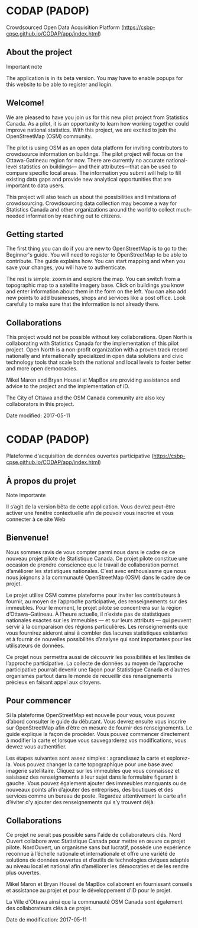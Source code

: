 # CODAP (PADOP)
Crowdsourced Open Data Acquisition Platform  (https://csbp-cpse.github.io/CODAP/app/index.html)

## About the project

Important note

The application is in its beta version. You may have to enable popups for this website to be able to register and login.

## Welcome!

We are pleased to have you join us for this new pilot project from Statistics Canada. As a pilot, it is an opportunity to learn how working together could improve national statistics. With this project, we are excited to join the OpenStreetMap (OSM) community.

The pilot is using OSM as an open data platform for inviting contributors to crowdsource information on buildings. The pilot project will focus on the Ottawa-Gatineau region for now. There are currently no accurate national-level statistics on buildings— and their attributes—that can be used to compare specific local areas. The information you submit will help to fill existing data gaps and provide new analytical opportunities that are important to data users.

This project will also teach us about the possibilities and limitations of crowdsourcing. Crowdsourcing data collection may become a way for Statistics Canada and other organizations around the world to collect much-needed information by reaching out to citizens.

## Getting started

The first thing you can do if you are new to OpenStreetMap is to go to the: Beginner's guide. You will need to register to OpenStreetMap to be able to contribute. The guide explains how. You can start mapping and when you save your changes, you will have to authenticate.

The rest is simple: zoom in and explore the map. You can switch from a topographic map to a satellite imagery base. Click on buildings you know and enter information about them in the form on the left. You can also add new points to add businesses, shops and services like a post office. Look carefully to make sure that the information is not already there.

## Collaborations

This project would not be possible without key collaborations. Open North is collaborating with Statistics Canada for the implementation of this pilot project. Open North is a non-profit organization with a proven track record nationally and internationally specialized in open data solutions and civic technology tools that scale both the national and local levels to foster better and more open democracies.

Mikel Maron and Bryan Housel at MapBox are providing assistance and advice to the project and the implementation of iD.

The City of Ottawa and the OSM Canada community are also key collaborators in this project.

Date modified: 2017-05-11

# CODAP (PADOP)
Plateforme d'acquisition de données ouvertes participative (https://csbp-cpse.github.io/CODAP/app/index.html)

## À propos du projet

Note importante

Il s’agit de la version bêta de cette application. Vous devrez peut-être activer une fenêtre contextuelle afin de pouvoir vous inscrire et vous connecter à ce site Web

## Bienvenue!

Nous sommes ravis de vous compter parmi nous dans le cadre de ce nouveau projet pilote de Statistique Canada. Ce projet pilote constitue une occasion de prendre conscience que le travail de collaboration permet d’améliorer les statistiques nationales. C'est avec enthousiasme que nous nous joignons à la communauté OpenStreetMap (OSM) dans le cadre de ce projet.

Le projet utilise OSM comme plateforme pour inviter les contributeurs à fournir, au moyen de l’approche participative, des renseignements sur des immeubles. Pour le moment, le projet pilote se concentrera sur la région d’Ottawa–Gatineau. À l’heure actuelle, il n’existe pas de statistiques nationales exactes sur les immeubles — et sur leurs attributs — qui peuvent servir à la comparaison des régions particulières. Les renseignements que vous fournirez aideront ainsi à combler des lacunes statistiques existantes et à fournir de nouvelles possibilités d’analyse qui sont importantes pour les utilisateurs de données.

Ce projet nous permettra aussi de découvrir les possibilités et les limites de l’approche participative. La collecte de données au moyen de l’approche participative pourrait devenir une façon pour Statistique Canada et d’autres organismes partout dans le monde de recueillir des renseignements précieux en faisant appel aux citoyens.

## Pour commencer

Si la plateforme OpenStreetMap est nouvelle pour vous, vous pouvez d’abord consulter le guide du débutant. Vous devrez ensuite vous inscrire sur OpenStreetMap afin d’être en mesure de fournir des renseignements. Le guide explique la façon de procéder. Vous pouvez commencer directement à modifier la carte et lorsque vous sauvegarderez vos modifications, vous devrez vous authentifier.

Les étapes suivantes sont assez simples : agrandissez la carte et explorez-la. Vous pouvez changer la carte topographique pour une base avec imagerie satellitaire. Cliquez sur les immeubles que vous connaissez et saisissez des renseignements à leur sujet dans le formulaire figurant à gauche. Vous pouvez également ajouter des immeubles manquants ou de nouveaux points afin d’ajouter des entreprises, des boutiques et des services comme un bureau de poste. Regardez attentivement la carte afin d’éviter d’y ajouter des renseignements qui s’y trouvent déjà.

## Collaborations

Ce projet ne serait pas possible sans l'aide de collaborateurs clés. Nord Ouvert collabore avec Statistique Canada pour mettre en œuvre ce projet pilote. NordOuvert, un organisme sans but lucratif, possède une expérience reconnue à l’échelle nationale et internationale et offre une variété de solutions de données ouvertes et d’outils de technologies civiques adaptés au niveau local et national afin d’améliorer les démocraties et de les rendre plus ouvertes.

Mikel Maron et Bryan Housel de MapBox collaborent en fournissant conseils et assistance au projet et pour le développement d'iD pour le projet.

La Ville d'Ottawa ainsi que la communauté OSM Canada sont également des collaborateurs clés à ce projet.

Date de modification: 2017-05-11

